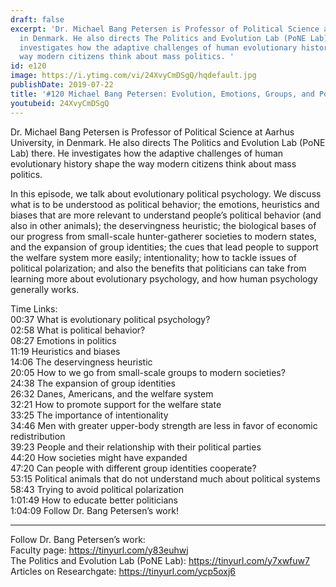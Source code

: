 ```yaml
---
draft: false
excerpt: 'Dr. Michael Bang Petersen is Professor of Political Science at Aarhus University,
  in Denmark. He also directs The Politics and Evolution Lab (PoNE Lab) there. He
  investigates how the adaptive challenges of human evolutionary history shape the
  way modern citizens think about mass politics. '
id: e120
image: https://i.ytimg.com/vi/24XvyCmDSgQ/hqdefault.jpg
publishDate: 2019-07-22
title: '#120 Michael Bang Petersen: Evolution, Emotions, Groups, and Politics'
youtubeid: 24XvyCmDSgQ
---
```

Dr. Michael Bang Petersen is Professor of Political Science at Aarhus University, in Denmark. He also directs The Politics and Evolution Lab (PoNE Lab) there. He investigates how the adaptive challenges of human evolutionary history shape the way modern citizens think about mass politics. 

In this episode, we talk about evolutionary political psychology. We discuss what is to be understood as political behavior; the emotions, heuristics and biases that are more relevant to understand people’s political behavior (and also in other animals); the deservingness heuristic; the biological bases of our progress from small-scale hunter-gatherer societies to modern states, and the expansion of group identities; the cues that lead people to support the welfare system more easily; intentionality; how to tackle issues of political polarization; and also the benefits that politicians can take from learning more about evolutionary psychology, and how human psychology generally works.

Time Links:  
00:37  What is evolutionary political psychology?  
02:58  What is political behavior?                      
08:27  Emotions in politics                      
11:19  Heuristics and biases               
14:06  The deservingness heuristic             
20:05  How to we go from small-scale groups to modern societies?       
24:38  The expansion of group identities  
26:32  Danes, Americans, and the welfare system        
32:21  How to promote support for the welfare state        
33:25  The importance of intentionality   
34:46  Men with greater upper-body strength are less in favor of economic redistribution  
39:23  People and their relationship with their political parties  
44:20  How societies might have expanded   
47:20  Can people with different group identities cooperate?  
53:15  Political animals that do not understand much about political systems  
58:43  Trying to avoid political polarization  
1:01:49  How to educate better politicians  
1:04:09  Follow Dr. Bang Petersen’s work!    

---

Follow Dr. Bang Petersen’s work:  
Faculty page: https://tinyurl.com/y83euhwj  
The Politics and Evolution Lab (PoNE Lab): https://tinyurl.com/y7xwfuw7  
Articles on Researchgate: https://tinyurl.com/ycp5oxj6
